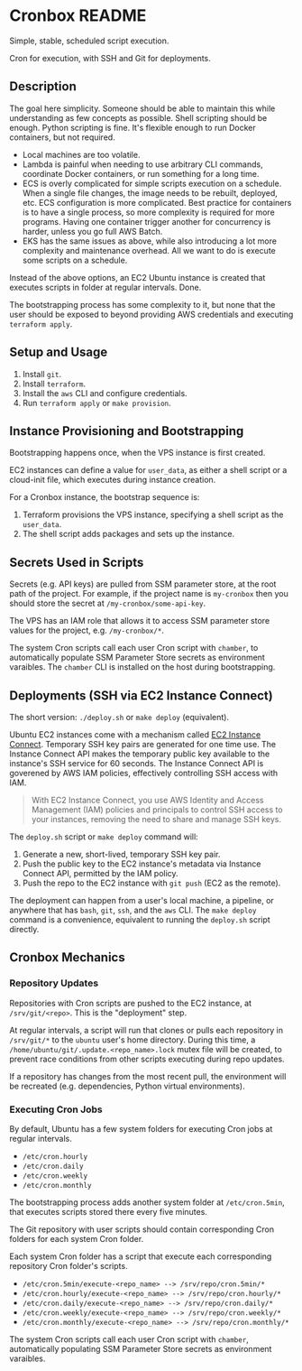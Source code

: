 # Cronbox README

Simple, stable, scheduled script execution.

Cron for execution, with SSH and Git for deployments.


## Description

The goal here simplicity. Someone should be able to maintain this while
understanding as few concepts as possible. Shell scripting should be enough.
Python scripting is fine. It's flexible enough to run Docker containers, but
not required.

- Local machines are too volatile.
- Lambda is painful when needing to use arbitrary CLI commands, coordinate
    Docker containers, or run something for a long time.
- ECS is overly complicated for simple scripts execution on a schedule. When a
    single file changes, the image needs to be rebuilt, deployed, etc. ECS
    configuration is more complicated. Best practice for containers is to have
    a single process, so more complexity is required for more programs.
    Having one container trigger another for concurrency is harder, unless you
    go full AWS Batch.
- EKS has the same issues as above, while also introducing a lot more
    complexity and maintenance overhead. All we want to do is execute some
    scripts on a schedule.

Instead of the above options, an EC2 Ubuntu instance is created that executes
scripts in folder at regular intervals. Done.

The bootstrapping process has some complexity to it, but none that the user
should be exposed to beyond providing AWS credentials and executing
`terraform apply`.


## Setup and Usage

1. Install `git`.
2. Install `terraform`.
3. Install the `aws` CLI and configure credentials.
4. Run `terraform apply` or `make provision`.


## Instance Provisioning and Bootstrapping

Bootstrapping happens once, when the VPS instance is first created.

EC2 instances can define a value for `user_data`, as either a shell script or a
cloud-init file, which executes during instance creation.

For a Cronbox instance, the bootstrap sequence is:
1. Terraform provisions the VPS instance, specifying a shell script as the `user_data`.
2. The shell script adds packages and sets up the instance.


## Secrets Used in Scripts

Secrets (e.g. API keys) are pulled from SSM parameter store, at the root path of
the project. For example, if the project name is `my-cronbox` then you should
store the secret at `/my-cronbox/some-api-key`.

The VPS has an IAM role that allows it to access SSM parameter store values
for the project, e.g. `/my-cronbox/*`.

The system Cron scripts call each user Cron script with `chamber`, to
automatically populate SSM Parameter Store secrets as environment varaibles.
The `chamber` CLI is installed on the host during bootstrapping.


## Deployments (SSH via EC2 Instance Connect)

The short version: `./deploy.sh` or `make deploy` (equivalent).

Ubuntu EC2 instances come with a mechanism called
[EC2 Instance Connect](https://docs.aws.amazon.com/AWSEC2/latest/UserGuide/Connect-using-EC2-Instance-Connect.html).
Temporary SSH key pairs are generated for one time use.
The Instance Connect API makes the temporary public key available to the 
instance's SSH service for 60 seconds. 
The Instance Connect API is goverened by AWS IAM policies, effectively
controlling SSH access with IAM.

> With EC2 Instance Connect, you use AWS Identity and Access Management (IAM)
> policies and principals to control SSH access to your instances, removing the
> need to share and manage SSH keys.

The `deploy.sh` script or `make deploy` command will:

1. Generate a new, short-lived, temporary SSH key pair.
2. Push the public key to the EC2 instance's metadata via Instance Connect API,
    permitted by the IAM policy.
3. Push the repo to the EC2 instance with `git push` (EC2 as the remote).

The deployment can happen from a user's local machine, a pipeline, or anywhere
that has `bash`, `git`, `ssh`, and the `aws` CLI. The `make deploy` command
is a convenience, equivalent to running the `deploy.sh` script directly.


## Cronbox Mechanics

### Repository Updates

Repositories with Cron scripts are pushed to the EC2 instance, at
`/srv/git/<repo>`. This is the "deployment" step.

At regular intervals, a script will run that clones or pulls each repository
in `/srv/git/*` to the `ubuntu` user's home directory.
During this time, a `/home/ubuntu/git/.update.<repo_name>.lock` mutex file will
be created, to prevent race conditions from other scripts executing during
repo updates.

If a repository has changes from the most recent pull, the environment will
be recreated (e.g. dependencies, Python virtual environments).


### Executing Cron Jobs

By default, Ubuntu has a few system folders for executing Cron jobs at regular
intervals.
- `/etc/cron.hourly`
- `/etc/cron.daily`
- `/etc/cron.weekly`
- `/etc/cron.monthly`

The bootstrapping process adds another system folder at `/etc/cron.5min`, that
executes scripts stored there every five minutes.

The Git repository with user scripts should contain corresponding Cron folders
for each system Cron folder.

Each system Cron folder has a script that execute each corresponding repository
Cron folder's scripts.
- `/etc/cron.5min/execute-<repo_name> --> /srv/repo/cron.5min/*`
- `/etc/cron.hourly/execute-<repo_name> --> /srv/repo/cron.hourly/*`
- `/etc/cron.daily/execute-<repo_name> --> /srv/repo/cron.daily/*`
- `/etc/cron.weekly/execute-<repo_name> --> /srv/repo/cron.weekly/*`
- `/etc/cron.monthly/execute-<repo_name> --> /srv/repo/cron.monthly/*`

The system Cron scripts call each user Cron script with `chamber`,
automatically populating SSM Parameter Store secrets as environment varaibles.

